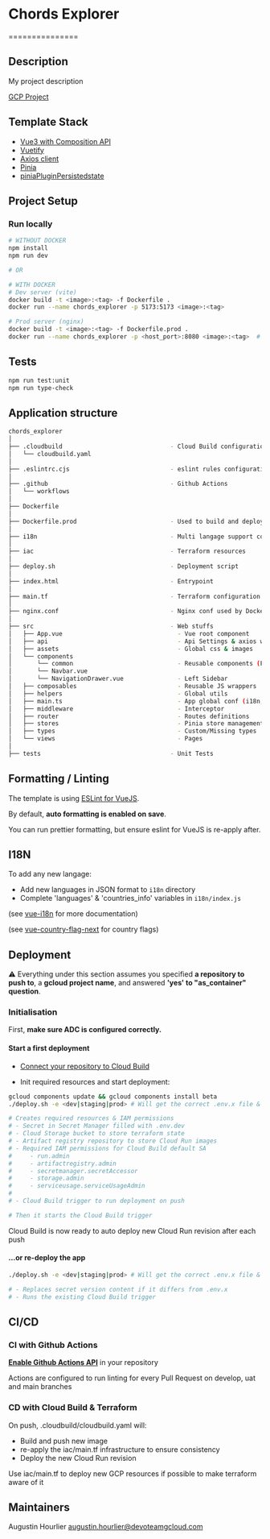 # Chords Explorer

===============

## Description

My project description

[GCP Project](https://console.cloud.google.com/home/dashboard?authuser=0&project=chords-explorer&supportedpurview=project)

## Template Stack

- [Vue3 with Composition API](https://vuejs.org/guide/introduction.html)
- [Vuetify](https://vuetifyjs.com/en/getting-started/installation/)
- [Axios client](https://axios-http.com/docs/intro)
- [Pinia](https://pinia.vuejs.org/)
- [piniaPluginPersistedstate](https://github.com/prazdevs/pinia-plugin-persistedstate/)

## Project Setup

### Run locally

```sh
# WITHOUT DOCKER
npm install
npm run dev

# OR 

# WITH DOCKER
# Dev server (vite)
docker build -t <image>:<tag> -f Dockerfile .
docker run --name chords_explorer -p 5173:5173 <image>:<tag>

# Prod server (nginx)
docker build -t <image>:<tag> -f Dockerfile.prod .
docker run --name chords_explorer -p <host_port>:8080 <image>:<tag>  # Port forward to nginx

```

## Tests

```sh
npm run test:unit
npm run type-check
```

## Application structure

```bash
chords_explorer
│
├── .cloudbuild                              - Cloud Build configuration
│   └── cloudbuild.yaml
│
├── .eslintrc.cjs                            - eslint rules configuration
│
├── .github                                  - Github Actions
│   └── workflows
│
├── Dockerfile
│
├── Dockerfile.prod                          - Used to build and deploy on Cloud Run
│
├── i18n                                     - Multi langage support configuration
│
├── iac                                      - Terraform resources
│
├── deploy.sh                                - Deployment script
│
├── index.html                               - Entrypoint
│
├── main.tf                                  - Terraform configuration for deployment
│
├── nginx.conf                               - Nginx conf used by Dockerfile.prod
│
├── src                                      - Web stuffs
│   ├── App.vue                                - Vue root component
│   ├── api                                    - Api Settings & axios wrapper
│   ├── assets                                 - Global css & images 
│   └── components
│       └── common                             - Reusable components (Form, Container, Table...)
│       └── Navbar.vue
│       └── NavigationDrawer.vue               - Left Sidebar
│   ├── composables                            - Reusable JS wrappers
│   ├── helpers                                - Global utils
│   ├── main.ts                                - App global conf (i18n, store, router, themes...)
│   ├── middleware                             - Interceptor
│   ├── router                                 - Routes definitions
│   ├── stores                                 - Pinia store management
│   ├── types                                  - Custom/Missing types
│   └── views                                  - Pages
│
├── tests                                    - Unit Tests
```

## Formatting / Linting

The template is using [ESLint for VueJS](https://eslint.vuejs.org/).

By default, **auto formatting is enabled on save**.

You can run prettier formatting, but ensure eslint for VueJS is re-apply after.

## I18N

To add any new langage:

- Add new languages in JSON format to `i18n` directory
- Complete 'languages' & 'countries_info' variables in `i18n/index.js`

(see [vue-i18n](https://kazupon.github.io/vue-i18n/) for more documentation)

(see [vue-country-flag-next](https://www.npmjs.com/package/vue-country-flag-next) for country flags)

## Deployment

:warning: Everything under this section assumes you specified **a repository to push to**, a **gcloud project name**, and answered **'yes' to "as_container" question**.

### Initialisation

First, **make sure ADC is configured correctly.**

#### Start a first deployment

- [Connect your repository to Cloud Build](https://console.cloud.google.com/cloud-build/repositories/1st-gen;region=europe-west9?authuser=0&project=chords-explorer&supportedpurview=project)

- Init required resources and start deployment:

```bash
gcloud components update && gcloud components install beta
./deploy.sh -e <dev|staging|prod> # Will get the correct .env.x file & inject variables

# Creates required resources & IAM permissions
# - Secret in Secret Manager filled with .env.dev
# - Cloud Storage bucket to store terraform state
# - Artifact registry repository to store Cloud Run images
# - Required IAM permissions for Cloud Build default SA
#     - run.admin
#     - artifactregistry.admin
#     - secretmanager.secretAccessor
#     - storage.admin
#     - serviceusage.serviceUsageAdmin
# 
# - Cloud Build trigger to run deployment on push

# Then it starts the Cloud Build trigger
```

Cloud Build is now ready to auto deploy new Cloud Run revision after each push

#### ...or re-deploy the app

```bash
./deploy.sh -e <dev|staging|prod> # Will get the correct .env.x file & inject variables

# - Replaces secret version content if it differs from .env.x
# - Runs the existing Cloud Build trigger
```

## CI/CD

### CI with Github Actions

[**Enable Github Actions API**](https://github.com/hourlier96/chords-explorer/actions) in your repository

Actions are configured to run linting for every Pull Request on develop, uat and main branches

### CD with Cloud Build & Terraform

On push, .cloudbuild/cloudbuild.yaml will:

- Build and push new image
- re-apply the iac/main.tf infrastructure to ensure consistency
- Deploy the new Cloud Run revision

Use iac/main.tf to deploy new GCP resources if possible to make terraform aware of it

## Maintainers

Augustin Hourlier <augustin.hourlier@devoteamgcloud.com>
